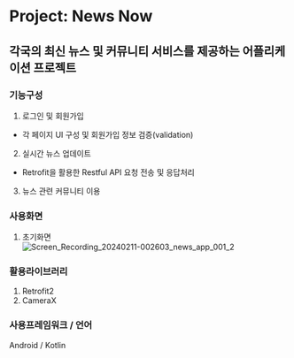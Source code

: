 # Project: News Now
## 각국의 최신 뉴스 및 커뮤니티 서비스를 제공하는 어플리케이션 프로젝트

### 기능구성
1. 로그인 및 회원가입
  - 각 페이지 UI 구성 및 회원가입 정보 검증(validation)
2. 실시간 뉴스 업데이트
  - Retrofit을 활용한 Restful API 요청 전송 및 응답처리
3. 뉴스 관련 커뮤니티 이용

### 사용화면
1. 초기화면<br>
![Screen_Recording_20240211-002603_news_app_001_2](https://github.com/MCYJ/news_app/assets/29505324/2cd5961a-ba6c-461e-a22a-a8a24e273fcb)


### 활용라이브러리
1. Retrofit2
2. CameraX

### 사용프레임워크 / 언어
Android / Kotlin
